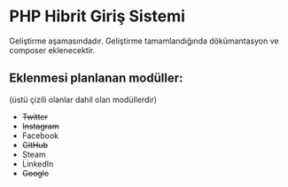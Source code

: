 # PHP Hibrit Giriş Sistemi
Geliştirme aşamasındadır. Geliştirme tamamlandığında dökümantasyon ve composer eklenecektir.

## Eklenmesi planlanan modüller:
(üstü çizili olanlar dahil olan modüllerdir)
+ ~~Twitter~~	
+ ~~Instagram~~
+ Facebook
+ ~~GitHub~~
+ Steam
+ LinkedIn
+ ~~Google~~
